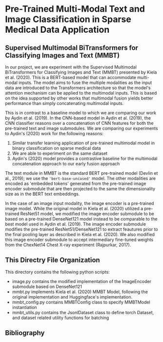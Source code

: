 # Pre-Trained Multi-Modal Text and Image Classification in Sparse Medical Data Application

## Supervised Multimodal BiTransformers for Classifying Images and Text (MMBT)

In our project, we are experiment with the Supervised Multimodal BiTransformers for Classifying Images and Text
(MMBT) presented by Kiela et al. (2020). This is a BERT-based model that can accommodate multi-modal inputs.
The model aims to fuse the multiple modalities as the input data are introduced to the Transformers
architecture so that the model's attention mechanism can be applied to the multimodal inputs. This is
based on the idea supported by other works that multimodal fusion yields better performance
than simply concatenating multimodal inputs.

This is in contrast to a baseline model to which we are comparing our work by Aydin et al. (2019). 
In the CNN-based model in Aydin et al. (2019), the CNN classifier reasons
over a concatenation of CNN features for both the pre-trained text and image submodules. We are comparing
our experiments to Aydin's (2020) work for the following reasons:

1. Similar transfer learning application of pre-trained multimodal model in binary classification on sparse medical data
2. We are able to experiment on the same dataset
3. Aydin's (2020) model provides a contrastive baseline for the multimodal concatenation approach to our
early fusion approach

The text module in MMBT is the standard BERT pre-trained model (Devlin et al., 2019); we use the `'bert-base-uncased'` 
model. The other modalities are encoded as 'embedded tokens' generated from the pre-trained image encoder submodule 
that are then projected to the same the dimensionality size as in the BERT text embeddings.

In the case of an image input modality, the image encoder is a pre-trained image
model. While the original model in Kiela et al. (2020) utilized a pre-trained ResNet51
model, we modified the image encoder submodule to be based on a pre-trained DenseNet121
model instead to be comparable to the best model used in Aydin et al. (2019). The image encoder submodule
modifies the pre-trained ResNet51/DenseNet121 to extract feautures prior to the final pooling layer as
described in Kiela et al. (2020). We also modified this image encoder submodule to accept intermediary
fine-tuned weights from the ChexNet14 Chest X-ray experiment (Rajpurkar, 2017).

## This Directry File Organization

This directory contains the following python scripts:

* image.py contains the modified implementation of the ImageEncoder submodule based on DenseNet121
* mmbt.py implements Kiela et al. (2020) MMBT Model, following the original
implementation and Huggingface's implementation. 
* mmbt_config.py contains MMBTConfig class to specify MMBTModel instantiation
* mmbt_utils.py contains the JsonlDataset class to define torch Dataset, and dataset related utility functions for 
  batching 
  
## Bibliography 



